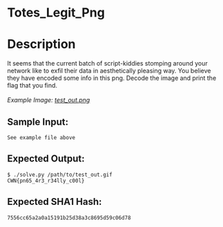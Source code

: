 # Totes_Legit_Png

# Description

<p>It seems that the current batch of script-kiddies stomping around your network like to exfil their data in aesthetically pleasing way. You believe they have encoded some info in this png. Decode the image and print the flag that you find. <br/><br/><em>Example Image: <a href="test_out.png">test_out.png</a></em></p>

## Sample Input:

```
See example file above
```
## Expected Output:

```
$ ./solve.py /path/to/test_out.gif
CWN{pn65_4r3_r34lly_c00l}
```
## Expected SHA1 Hash:

```
7556cc65a2a0a15191b25d38a3c8695d59c06d78
```
